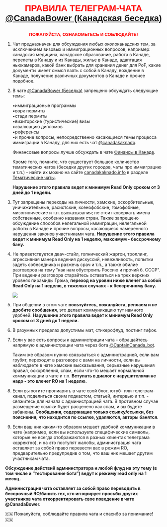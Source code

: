 <p style="color:red; font-family:arial; font-weight:800; text-align:center; font-size:2em; "><a name="rules"></a>ПРАВИЛА ТЕЛЕГРАМ-ЧАТА<br><a href="https://t.me/CanadaBower">@CanadaBower (Канадская беседка)</a></p>

<p style="color:red; font-family:arial; font-weight:800; text-align:center; font-size:1em; ">ПОЖАЛУЙСТА, ОЗНАКОМЬТЕСЬ И СОБЛЮДАЙТЕ!</p>

1. Чат предназначен для обсуждения любых околоканадских тем, за исключением визовых и иммиграционных вопросов, например: канадская медицина, канадское образование, работа в Канаде, перелеты в Канаду и из Канады, жилье в Канаде, адаптация ньюкамеров, какой банк выбрать для хранения денег для PoF, какие документы имеет смысл взять с собой в Канаду, вождение в Канаде, получение различных документов в Канаде и прочее подобное.

2. В чате [@CanadaBower (Беседка)](https://t.me/CanadaBower) запрещено обсуждать следующие темы:

    ▪️иммиграционые программы  
    ▪️ворк пермиты  
    ▪️стади пермиты  
    ▪️визиторские (туристические) визы   
    ▪️эвалюацию дипломов  
    ▪️референсы  
    ▪️и прочие вопросы, непосредственно касающиеся темы процесса иммиграции в Канаду, для них есть чат [@canadakaknado](https://t.me/canadakaknado).<br>
    
    Финансовые вопросы лучше обсуждать в чате [Финансы в Канаде](https://t.me/canada_finances).<br>
    
    Кроме того, помните, что существует большое количество тематических чатов (беседки других городов, чаты про иммиграцию и т.п.) - найти их можно на сайте [canadakaknado.info](https://canadakaknado.info) в разделе [Тематические чаты](https://canadakaknado.info/#chats).<br>

    __Нарушение этого правила ведет к минимум Read Only сроком от 3 дней до 1 недели.__

3. Тут запрещены переходы на личности, хамские, оскорбительные, уничижительные, расистские, ксенофобские, гомофобные, мизогинические и т.п. высказывания; не стоит коверкать имена собственные, особенно названия стран. Также запрещено обсуждение способов нелегальной иммиграции, нелегальной работы в Канаде и прочие вопросы, касающиеся намеренного нарушения законов участниками чата. __Нарушение этого правила ведет к минимум Read Only на 1 неделю, максимум - бессрочному бану.__

4. Не приветствуется двач-стайл, гопнический жаргон, троллинг, агрессивная манера ведения дискуссий, невежливость, попытки задеть собеседника и разжечь срач и т.п., а также обилие разговоров на тему "как нам обустроить Россию и прочий б. СССР". При ведении разговора старайтесь оставаться на трех верхних уровнях пирамиды Грэма, __переход на уровни ниже влечет за собой Read Only на 1 неделю, в тяжелых случаях - к бессрочному бану.__

    <img src="https://user-images.githubusercontent.com/35202703/163300846-c5043e06-731d-48f5-8dfb-196bd1610c71.png">

5. При общении в этом чате __пользуйтесь, пожалуйста, реплаем и не дробите сообщения__, это делает коммуникацию тут намного удобней. __Нарушение этого правила ведет к минимум Read Only сроком от 3 дней до 1 недели.__

6. В разумных пределах допустимы мат, стикерофлуд, постинг гифок. 

7. Если у вас есть вопросы к администрации чата - обращайтесь напрямую к администрации чата через бота [@CaptainCanada_bot](https://t.me/CaptainCanada_bot).<br>

    Таким же образом нужно связываться с администрацией, если вам грубят, переходят в разговоре с вами на личности, если вы наблюдаете в чате хамские высказывания, серьезные нарушения правил, оскорбления, спам, если что-то мешает нормальной коммуникации в чате и т.п. __Вступать в диалог с нарушителями не надо - это влечет RO на 1 неделю.__<br> 
    
8. Если вы хотите пропиарить в чате свой блог, ютуб- или телеграм-канал, поделиться своим подкастом, статьей, интервью и т.п. - свяжитесь для начала с администрацией чата. В противном случае размещение ссылки будет расценено как спам, и вы будете забанены. __Сообщения, содержащие только ссылку/ссылки, без пояснения, что находится по ссылке, удаляются, авторы банятся.__

9. Если ваш ник каким-то образом мешает удобной коммуникации в чате (например, если вы используете специфические символы, которые не всегда отображаются в разных клиентах телеграма корректно), и на это поступят жалобы, администрация чата оставляет за собой право перевести вас в режим RO, предварительно предупредив о том, что ваш ник мешает другим участникам чата. 

__Обсуждение действий администратора и любой флуд на эту тему (в том числе и “тестирование бота”) ведут к режиму read only на 1 месяц.__  

__Администрация чата оставляет за собой право переводить в бессрочный RO/банить тех, кто игнорирует просьбы других участников чата откорректировать свое поведение в чате @CanadaBower.__


🇨🇦 Пожалуйста, соблюдайте правила чата и спасибо за понимание! 🇨🇦
